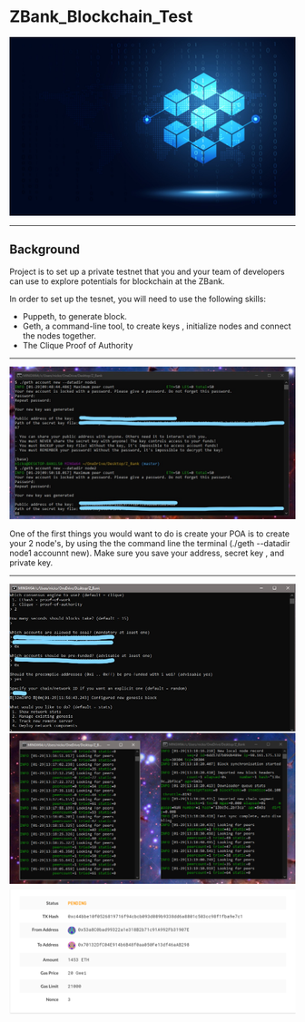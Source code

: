 # ZBank_Blockchain_Test

<img src="Screen_Shot/blockchain_pic.jpg"/>

---

## Background

Project is to set up a private testnet that you and your team of developers can use to explore potentials for blockchain at the ZBank.

In order to set up the tesnet, you will need to use the following skills:

* Puppeth, to generate block.
* Geth, a command-line tool, to create keys , initialize nodes and connect the nodes together. 
* The Clique Proof of Authority 
---


<img src="Screen_Shot/node_creation.jpg"/>

One of the first things you would want to do is create your POA is to create your 2 node's, by using the the command line the terminal (./geth --datadir node1 accounnt new).
Make sure you save your address, secret key , and private key. 

---


<img src="Screen_Shot/configured_genesis.jpg"/>


<img src="Screen_Shot/nodes_activated.PNG"/>


<img src="Screen_Shot/Transaction.PNG"/>
